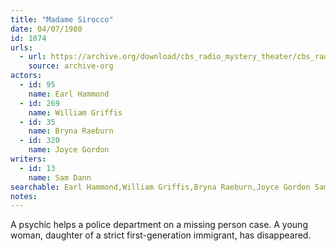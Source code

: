 ```yaml
---
title: "Madame Sirocco"
date: 04/07/1980
id: 1074
urls: 
  - url: https://archive.org/download/cbs_radio_mystery_theater/cbs_radio_mystery_theater-1051-1100.zip/cbs_radio_mystery_theater-1051-1100%2Fcbsrmt_1074_madame_sirocco.mp3
    source: archive-org
actors:  
  - id: 95
    name: Earl Hammond  
  - id: 269
    name: William Griffis  
  - id: 35
    name: Bryna Raeburn  
  - id: 320
    name: Joyce Gordon
writers:  
  - id: 13
    name: Sam Dann
searchable: Earl Hammond,William Griffis,Bryna Raeburn,Joyce Gordon Sam Dann
notes:  
---
```

A psychic helps a police department on a missing person case. A young woman, daughter of a strict first-generation immigrant, has disappeared.